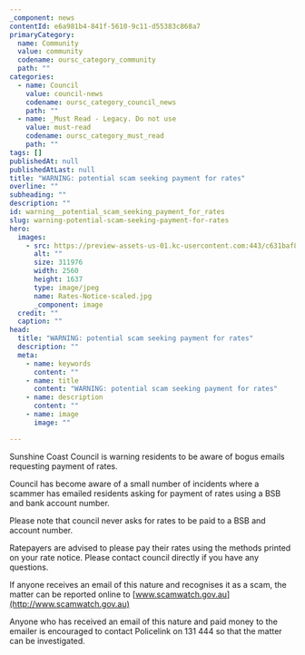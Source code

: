 ```yaml
---
_component: news
contentId: e6a981b4-841f-5610-9c11-d55383c868a7
primaryCategory:
  name: Community
  value: community
  codename: oursc_category_community
  path: ""
categories:
  - name: Council
    value: council-news
    codename: oursc_category_council_news
    path: ""
  - name: _Must Read - Legacy. Do not use
    value: must-read
    codename: oursc_category_must_read
    path: ""
tags: []
publishedAt: null
publishedAtLast: null
title: "WARNING: potential scam seeking payment for rates"
overline: ""
subheading: ""
description: ""
id: warning__potential_scam_seeking_payment_for_rates
slug: warning-potential-scam-seeking-payment-for-rates
hero:
  images:
    - src: https://preview-assets-us-01.kc-usercontent.com:443/c631baf8-1b46-001f-580c-d0001b68b4a8/379ddf3d-7e1a-4933-b8dc-7337b8f6e17a/Rates-Notice-scaled.jpg
      alt: ""
      size: 311976
      width: 2560
      height: 1637
      type: image/jpeg
      name: Rates-Notice-scaled.jpg
      _component: image
  credit: ""
  caption: ""
head:
  title: "WARNING: potential scam seeking payment for rates"
  description: ""
  meta:
    - name: keywords
      content: ""
    - name: title
      content: "WARNING: potential scam seeking payment for rates"
    - name: description
      content: ""
    - name: image
      image: ""

---
```

Sunshine Coast Council is warning residents to be aware of bogus emails requesting payment of rates.

Council has become aware of a small number of incidents where a scammer has emailed residents asking for payment of rates using a BSB and bank account number.

Please note that council never asks for rates to be paid to a BSB and account number.

Ratepayers are advised to please pay their rates using the methods printed on your rate notice. Please contact council directly if you have any questions.

If anyone receives an email of this nature and recognises it as a scam, the matter can be reported online to [www.scamwatch.gov.au](http://www.scamwatch.gov.au)


Anyone who has received an email of this nature and paid money to the emailer is encouraged to contact Policelink on 131 444 so that the matter can be investigated.
